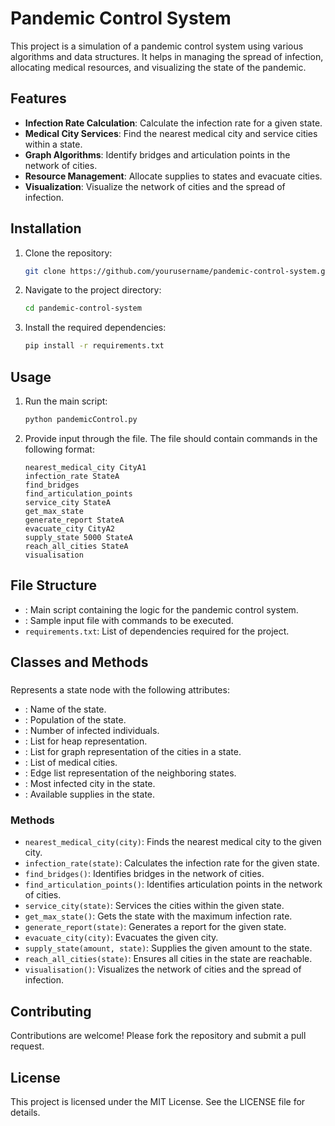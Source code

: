 # Pandemic Control System

This project is a simulation of a pandemic control system using various algorithms and data structures. It helps in managing the spread of infection, allocating medical resources, and visualizing the state of the pandemic.

## Features

- **Infection Rate Calculation**: Calculate the infection rate for a given state.
- **Medical City Services**: Find the nearest medical city and service cities within a state.
- **Graph Algorithms**: Identify bridges and articulation points in the network of cities.
- **Resource Management**: Allocate supplies to states and evacuate cities.
- **Visualization**: Visualize the network of cities and the spread of infection.

## Installation

1. Clone the repository:
    ```sh
    git clone https://github.com/yourusername/pandemic-control-system.git
    ```
2. Navigate to the project directory:
    ```sh
    cd pandemic-control-system
    ```
3. Install the required dependencies:
    ```sh
    pip install -r requirements.txt
    ```

## Usage

1. Run the main script:
    ```sh
    python pandemicControl.py
    ```
2. Provide input through the  file. The file should contain commands in the following format:
    ```plaintext
    nearest_medical_city CityA1
    infection_rate StateA
    find_bridges
    find_articulation_points
    service_city StateA
    get_max_state
    generate_report StateA
    evacuate_city CityA2
    supply_state 5000 StateA
    reach_all_cities StateA
    visualisation
    ```

## File Structure

- : Main script containing the logic for the pandemic control system.
- : Sample input file with commands to be executed.
- `requirements.txt`: List of dependencies required for the project.

## Classes and Methods

### 

Represents a state node with the following attributes:
- : Name of the state.
- : Population of the state.
- : Number of infected individuals.
- : List for heap representation.
- : List for graph representation of the cities in a state.
- : List of medical cities.
- : Edge list representation of the neighboring states.
- : Most infected city in the state.
- : Available supplies in the state.

### Methods

- `nearest_medical_city(city)`: Finds the nearest medical city to the given city.
- `infection_rate(state)`: Calculates the infection rate for the given state.
- `find_bridges()`: Identifies bridges in the network of cities.
- `find_articulation_points()`: Identifies articulation points in the network of cities.
- `service_city(state)`: Services the cities within the given state.
- `get_max_state()`: Gets the state with the maximum infection rate.
- `generate_report(state)`: Generates a report for the given state.
- `evacuate_city(city)`: Evacuates the given city.
- `supply_state(amount, state)`: Supplies the given amount to the state.
- `reach_all_cities(state)`: Ensures all cities in the state are reachable.
- `visualisation()`: Visualizes the network of cities and the spread of infection.

## Contributing

Contributions are welcome! Please fork the repository and submit a pull request.

## License

This project is licensed under the MIT License. See the LICENSE file for details.
